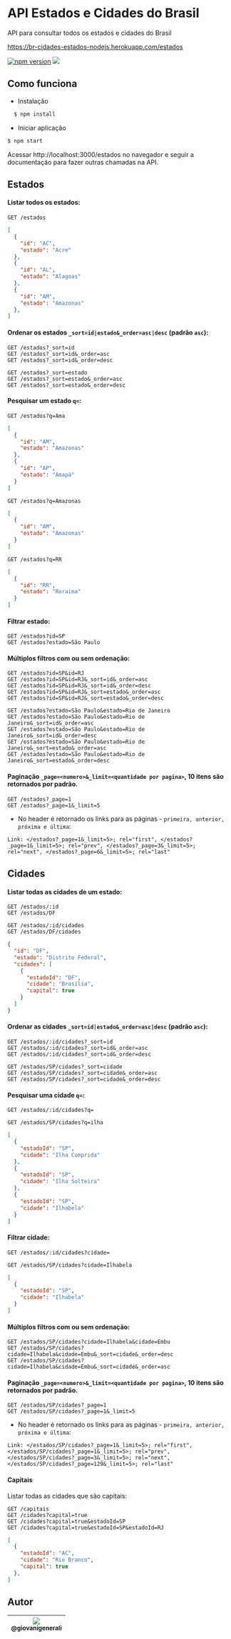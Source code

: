 # API Estados e Cidades do Brasil

API para consultar todos os estados e cidades do Brasil

https://br-cidades-estados-nodejs.herokuapp.com/estados

[![npm version](https://badge.fury.io/js/br-cidades-estados-nodejs.svg)](https://badge.fury.io/js/br-cidades-estados-nodejs)
[<img src="https://img.shields.io/github/license/mashape/apistatus.svg">](https://github.com/wgenial/br-cidades-estados-nodejs/blob/master/LICENSE)

## Como funciona

  * Instalação
  
  ```bash
    $ npm install
  ```

  * Iniciar aplicação

  ```bash
  $ npm start
  ```
  Acessar http://localhost:3000/estados no navegador e seguir a documentação para fazer outras chamadas na API.

## Estados

#### Listar todos os estados:

  ```
  GET /estados
  ```

  ```json
  [
    {
      "id": "AC",
      "estado": "Acre"
    },
    {
      "id": "AL",
      "estado": "Alagoas"
    },
    {
      "id": "AM",
      "estado": "Amazonas"
    },
  ]
  ```

#### Ordenar os estados `_sort=id|estado&_order=asc|desc` (padrão `asc`):
  
  ```
  GET /estados?_sort=id
  GET /estados?_sort=id&_order=asc
  GET /estados?_sort=id&_order=desc

  GET /estados?_sort=estado
  GET /estados?_sort=estado&_order=asc
  GET /estados?_sort=estado&_order=desc
  ```

#### Pesquisar um estado `q=`:

  ```
  GET /estados?q=Ama
  ```

  ```json
  [
    {
      "id": "AM",
      "estado": "Amazonas"
    },
    {
      "id": "AP",
      "estado": "Amapá"
    }
  ]
  ```

  ```
  GET /estados?q=Amazonas
  ```

  ```json
  [
    {
      "id": "AM",
      "estado": "Amazonas"
    }
  ]
  ```

  ````
  GET /estados?q=RR
  ````

  ```json
  [
    {
      "id": "RR",
      "estado": "Roraima"
    }
  ]
  ```

#### Filtrar estado:

  ```
  GET /estados?id=SP
  GET /estados?estado=São Paulo
  ```

#### Múltiplos filtros com ou sem ordenação:

  ```
  GET /estados?id=SP&id=RJ
  GET /estados?id=SP&id=RJ&_sort=id&_order=asc
  GET /estados?id=SP&id=RJ&_sort=id&_order=desc
  GET /estados?id=SP&id=RJ&_sort=estado&_order=asc
  GET /estados?id=SP&id=RJ&_sort=estado&_order=desc

  GET /estados?estado=São Paulo&estado=Rio de Janeiro
  GET /estados?estado=São Paulo&estado=Rio de Janeiro&_sort=id&_order=asc
  GET /estados?estado=São Paulo&estado=Rio de Janeiro&_sort=id&_order=desc
  GET /estados?estado=São Paulo&estado=Rio de Janeiro&_sort=estado&_order=asc
  GET /estados?estado=São Paulo&estado=Rio de Janeiro&_sort=estado&_order=desc
  ```

#### Paginação `_page=<numero>&_limit=<quantidade por pagina>`, 10 itens são retornados por padrão.

  ```
  GET /estados?_page=1
  GET /estados?_page=1&_limit=5
  ```

  * No header é retornado os links para as páginas - `primeira, anterior, próxima e última`:

  ```
  Link: </estados?_page=1&_limit=5>; rel="first", </estados?_page=1&_limit=5>; rel="prev", </estados?_page=3&_limit=5>; rel="next", </estados?_page=6&_limit=5>; rel="last"
  ```

## Cidades

#### Listar todas as cidades de um estado:

  ```
  GET /estados/:id
  GET /estados/DF

  GET /estados/:id/cidades
  GET /estados/DF/cidades
  ```

  ```json
  {
    "id": "DF",
    "estado": "Distrito Federal",
    "cidades": [
      {
        "estadoId": "DF",
        "cidade": "Brasília",
        "capital": true
      }
    ]
  }
  ```

#### Ordenar as cidades `_sort=id|estado&_order=asc|desc` (padrão `asc`):
  
  ```
  GET /estados/:id/cidades?_sort=id
  GET /estados/:id/cidades?_sort=id&_order=asc
  GET /estados/:id/cidades?_sort=id&_order=desc

  GET /estados/SP/cidades?_sort=cidade
  GET /estados/SP/cidades?_sort=cidade&_order=asc
  GET /estados/SP/cidades?_sort=cidade&_order=desc
  ```

#### Pesquisar uma cidade `q=`:

  ```
  GET /estados/:id/cidades?q=

  GET /estados/SP/cidades?q=ilha
  ```

  ```json
  [
    {
      "estadoId": "SP",
      "cidade": "Ilha Comprida"
    },
    {
      "estadoId": "SP",
      "cidade": "Ilha Solteira"
    },
    {
      "estadoId": "SP",
      "cidade": "Ilhabela"
    }
  ]
  ```


#### Filtrar cidade:

  ```
  GET /estados/:id/cidades?cidade=

  GET /estados/SP/cidades?cidade=Ilhabela
  ```

  ```json
  [
    {
      "estadoId": "SP",
      "cidade": "Ilhabela"
    }
  ]
  ```


#### Múltiplos filtros com ou sem ordenação:

  ```
  GET /estados/SP/cidades?cidade=Ilhabela&cidade=Embu
  GET /estados/SP/cidades?cidade=Ilhabela&cidade=Embu&_sort=cidade&_order=desc
  GET /estados/SP/cidades?cidade=Ilhabela&cidade=Embu&_sort=cidade&_order=asc
  ```
  

#### Paginação `_page=<numero>&_limit=<quantidade por pagina>`, 10 itens são retornados por padrão.

  ```
  GET /estados/SP/cidades?_page=1
  GET /estados/SP/cidades?_page=1&_limit=5
  ```

  * No header é retornado os links para as páginas - `primeira, anterior, próxima e última`:

  ```
  Link: </estados/SP/cidades?_page=1&_limit=5>; rel="first", </estados/SP/cidades?_page=1&_limit=5>; rel="prev", </estados/SP/cidades?_page=3&_limit=5>; rel="next", </estados/SP/cidades?_page=129&_limit=5>; rel="last"

  ```

#### Capitais

Listar todas as cidades que são capitais:

```
GET /capitais
GET /cidades?capital=true
GET /cidades?capital=true&estadoId=SP
GET /cidades?capital=true&estadoId=SP&estadoId=RJ
```

```json
[
  {
    "estadoId": "AC",
    "cidade": "Rio Branco",
    "capital": true
  },
]
```

## Autor
| [<img src="https://avatars0.githubusercontent.com/u/41435?v=4&s=120"><br><sub>@giovanigenerali</sub>](https://github.com/giovanigenerali) |
| :---: |